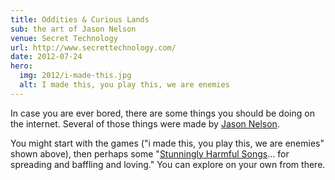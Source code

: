 ```yaml
---
title: Oddities & Curious Lands
sub: the art of Jason Nelson
venue: Secret Technology
url: http://www.secrettechnology.com/
date: 2012-07-24
hero:
  img: 2012/i-made-this.jpg
  alt: I made this, you play this, we are enemies
---
```


In case you are ever bored,
there are some things you should be doing
on the internet.
Several of those things were made by
[Jason Nelson](http://www.secrettechnology.com/).

You might start with the games
("i made this, you play this, we are enemies" shown above),
then perhaps some
"[Stunningly Harmful Songs](http://www.secrettechnology.com/songs/harmsong1.html)...
for spreading and baffling and loving."
You can explore on your own from there.
